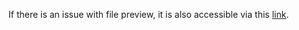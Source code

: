 If there is an issue with file preview, it is also accessible via this [link](https://drive.google.com/file/d/1pV9DCtG5WF6Njyq95bRVSdLwI-qRCnbH/view?usp=sharing).

